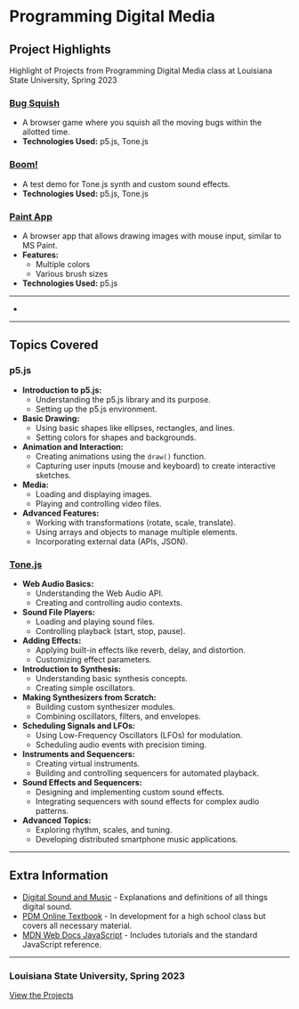 # Programming Digital Media
## Project Highlights

Highlight of Projects from Programming Digital Media class at Louisiana State University, Spring 2023

### [Bug Squish](https://adeblieux.github.io/pdm-2023/1.4/)
  * A browser game where you squish all the moving bugs within the allotted time.
   * **Technologies Used:** p5.js, Tone.js

### [Boom!](https://adeblieux.github.io/pdm-2023/2.3_SoundSynthesis&SoundEffects/)
   * A test demo for Tone.js synth and custom sound effects.
   * **Technologies Used:** p5.js, Tone.js

### [Paint App](https://adeblieux.github.io/pdm-2023/1.2/)
   * A browser app that allows drawing images with mouse input, similar to MS Paint.
   * **Features:**
     * Multiple colors
     * Various brush sizes
   * **Technologies Used:** p5.js

---

   * 
---
## Topics Covered

### p5.js
- **Introduction to p5.js:**
  - Understanding the p5.js library and its purpose.
  - Setting up the p5.js environment.
- **Basic Drawing:**
  - Using basic shapes like ellipses, rectangles, and lines.
  - Setting colors for shapes and backgrounds.
- **Animation and Interaction:**
  - Creating animations using the `draw()` function.
  - Capturing user inputs (mouse and keyboard) to create interactive sketches.
- **Media:**
  - Loading and displaying images.
  - Playing and controlling video files.
- **Advanced Features:**
  - Working with transformations (rotate, scale, translate).
  - Using arrays and objects to manage multiple elements.
  - Incorporating external data (APIs, JSON).

### [Tone.js](https://github.com/Tonejs/Tone.js)
- **Web Audio Basics:**
  - Understanding the Web Audio API.
  - Creating and controlling audio contexts.
- **Sound File Players:**
  - Loading and playing sound files.
  - Controlling playback (start, stop, pause).
- **Adding Effects:**
  - Applying built-in effects like reverb, delay, and distortion.
  - Customizing effect parameters.
- **Introduction to Synthesis:**
  - Understanding basic synthesis concepts.
  - Creating simple oscillators.
- **Making Synthesizers from Scratch:**
  - Building custom synthesizer modules.
  - Combining oscillators, filters, and envelopes.
- **Scheduling Signals and LFOs:**
  - Using Low-Frequency Oscillators (LFOs) for modulation.
  - Scheduling audio events with precision timing.
- **Instruments and Sequencers:**
  - Creating virtual instruments.
  - Building and controlling sequencers for automated playback.
- **Sound Effects and Sequencers:**
  - Designing and implementing custom sound effects.
  - Integrating sequencers with sound effects for complex audio patterns.
- **Advanced Topics:**
  - Exploring rhythm, scales, and tuning.
  - Developing distributed smartphone music applications.

---

## Extra Information

- [Digital Sound and Music](http://digitalsoundandmusic.com/curriculum/) - Explanations and definitions of all things digital sound.
- [PDM Online Textbook](https://pdm.lsupathways.org/) - In development for a high school class but covers all necessary material.
- [MDN Web Docs JavaScript](https://developer.mozilla.org/en-US/docs/Web/JavaScript) - Includes tutorials and the standard JavaScript reference.

---
### Louisiana State University, Spring 2023
[View the Projects](https://adeblieux.github.io/pdm-2023/)
